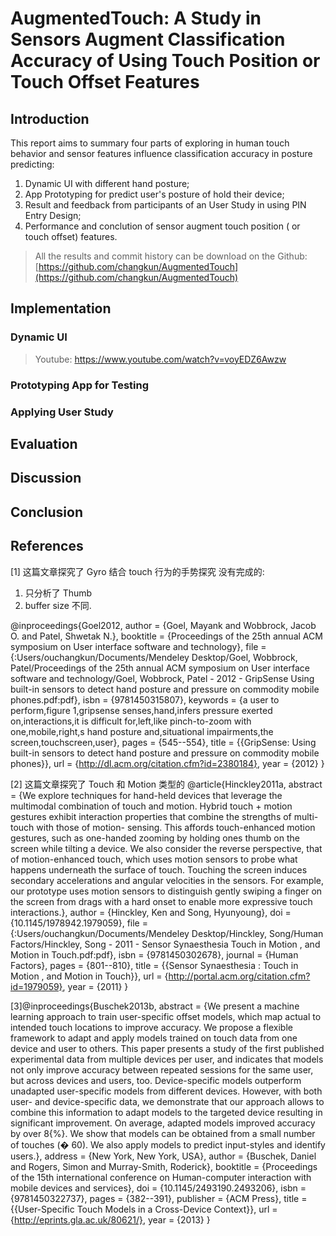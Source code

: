 # AugmentedTouch: A Study in Sensors Augment Classification Accuracy of Using Touch Position or Touch Offset Features

## Introduction

This report aims to summary four parts of exploring in human touch behavior and  sensor features influence classification accuracy in posture predicting:

1. Dynamic UI with different hand posture;
2. App Prototyping for predict user's posture of hold their device;
3. Result and feedback from participants of an User Study in using PIN Entry Design;
4. Performance and conclution of sensor augment touch position ( or touch offset) features.

> All the results and commit history can be download on the Github: [https://github.com/changkun/AugmentedTouch](https://github.com/changkun/AugmentedTouch)

## Implementation

### Dynamic UI

> Youtube: https://www.youtube.com/watch?v=voyEDZ6Awzw

### Prototyping App for Testing

### Applying User Study


## Evaluation

## Discussion

## Conclusion

## References

[1] 这篇文章探究了 Gyro 结合 touch 行为的手势探究
没有完成的:
1. 只分析了 Thumb
2. buffer size 不同.

@inproceedings{Goel2012,
author = {Goel, Mayank and Wobbrock, Jacob O. and Patel, Shwetak N.},
booktitle = {Proceedings of the 25th annual ACM symposium on User interface software and technology},
file = {:Users/ouchangkun/Documents/Mendeley Desktop/Goel, Wobbrock, Patel/Proceedings of the 25th annual ACM symposium on User interface software and technology/Goel, Wobbrock, Patel - 2012 - GripSense Using built-in sensors to detect hand posture and pressure on commodity mobile phones.pdf:pdf},
isbn = {9781450315807},
keywords = {a user to perform,figure 1,gripsense senses,hand,infers pressure exerted on,interactions,it is difficult for,left,like pinch-to-zoom with one,mobile,right,s hand posture and,situational impairments,the screen,touchscreen,user},
pages = {545--554},
title = {{GripSense: Using built-in sensors to detect hand posture and pressure on commodity mobile phones}},
url = {http://dl.acm.org/citation.cfm?id=2380184},
year = {2012}
}

[2] 这篇文章探究了 Touch 和 Motion 类型的
@article{Hinckley2011a,
abstract = {We explore techniques for hand-held devices that leverage the multimodal combination of touch and motion. Hybrid touch + motion gestures exhibit interaction properties that combine the strengths of multi-touch with those of motion- sensing. This affords touch-enhanced motion gestures, such as one-handed zooming by holding ones thumb on the screen while tilting a device. We also consider the reverse perspective, that of motion-enhanced touch, which uses motion sensors to probe what happens underneath the surface of touch. Touching the screen induces secondary accelerations and angular velocities in the sensors. For example, our prototype uses motion sensors to distinguish gently swiping a finger on the screen from drags with a hard onset to enable more expressive touch interactions.},
author = {Hinckley, Ken and Song, Hyunyoung},
doi = {10.1145/1978942.1979059},
file = {:Users/ouchangkun/Documents/Mendeley Desktop/Hinckley, Song/Human Factors/Hinckley, Song - 2011 - Sensor Synaesthesia Touch in Motion , and Motion in Touch.pdf:pdf},
isbn = {9781450302678},
journal = {Human Factors},
pages = {801--810},
title = {{Sensor Synaesthesia : Touch in Motion , and Motion in Touch}},
url = {http://portal.acm.org/citation.cfm?id=1979059},
year = {2011}
}

[3]@inproceedings{Buschek2013b,
abstract = {We present a machine learning approach to train user-specific offset models, which map actual to intended touch locations to improve accuracy. We propose a flexible framework to adapt and apply models trained on touch data from one device and user to others. This paper presents a study of the first published experimental data from multiple devices per user, and indicates that models not only improve accuracy between repeated sessions for the same user, but across devices and users, too. Device-specific models outperform unadapted user-specific models from different devices. However, with both user- and device-specific data, we demonstrate that our approach allows to combine this information to adapt models to the targeted device resulting in significant improvement. On average, adapted models improved accuracy by over 8{\%}. We show that models can be obtained from a small number of touches (� 60). We also apply models to predict input-styles and identify users.},
address = {New York, New York, USA},
author = {Buschek, Daniel and Rogers, Simon and Murray-Smith, Roderick},
booktitle = {Proceedings of the 15th international conference on Human-computer interaction with mobile devices and services},
doi = {10.1145/2493190.2493206},
isbn = {9781450322737},
pages = {382--391},
publisher = {ACM Press},
title = {{User-Specific Touch Models in a Cross-Device Context}},
url = {http://eprints.gla.ac.uk/80621/},
year = {2013}
}
